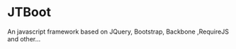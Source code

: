 JTBoot
======

An javascript framework based on JQuery, Bootstrap, Backbone ,RequireJS and other...
